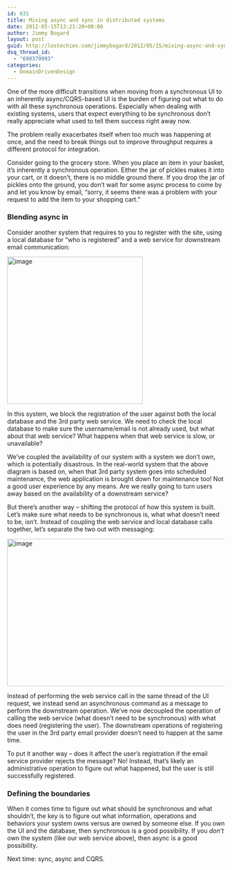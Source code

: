 ```yaml
---
id: 631
title: Mixing async and sync in distributed systems
date: 2012-05-15T13:21:28+00:00
author: Jimmy Bogard
layout: post
guid: http://lostechies.com/jimmybogard/2012/05/15/mixing-async-and-sync-in-distributed-systems/
dsq_thread_id:
  - "690379993"
categories:
  - DomainDrivenDesign
---
```

One of the more difficult transitions when moving from a synchronous UI to an inherently async/CQRS-based UI is the burden of figuring out what to do with all these synchronous operations. Especially when dealing with existing systems, users that expect everything to be synchronous don’t really appreciate what used to tell them success right away now.

The problem really exacerbates itself when too much was happening at once, and the need to break things out to improve throughput requires a different protocol for integration.

Consider going to the grocery store. When you place an item in your basket, it’s inherently a synchronous operation. Either the jar of pickles makes it into your cart, or it doesn’t, there is no middle ground there. If you drop the jar of pickles onto the ground, you don’t wait for some async process to come by and let you know by email, “sorry, it seems there was a problem with your request to add the item to your shopping cart.”

### Blending async in

Consider another system that requires to you to register with the site, using a local database for “who is registered” and a web service for downstream email communication:

[<img style="background-image: none; border-bottom: 0px; border-left: 0px; padding-left: 0px; padding-right: 0px; display: inline; border-top: 0px; border-right: 0px; padding-top: 0px" title="image" border="0" alt="image" src="http://lostechies.com/jimmybogard/files/2012/05/image_thumb.png" width="314" height="340" />](http://lostechies.com/jimmybogard/files/2012/05/image.png)

In this system, we block the registration of the user against both the local database and the 3rd party web service. We need to check the local database to make sure the username/email is not already used, but what about that web service? What happens when that web service is slow, or unavailable?

We’ve coupled the availability of our system with a system we don’t own, which is potentially disastrous. In the real-world system that the above diagram is based on, when that 3rd party system goes into scheduled maintenance, the web application is brought down for maintenance too! Not a good user experience by any means. Are we really going to turn users away based on the availability of a downstream service?

But there’s another way – shifting the protocol of how this system is built. Let’s make sure what needs to be synchronous is, what what doesn’t need to be, isn’t. Instead of coupling the web service and local database calls together, let’s separate the two out with messaging:

[<img style="background-image: none; border-bottom: 0px; border-left: 0px; padding-left: 0px; padding-right: 0px; display: inline; border-top: 0px; border-right: 0px; padding-top: 0px" title="image" border="0" alt="image" src="http://lostechies.com/jimmybogard/files/2012/05/image_thumb1.png" width="638" height="340" />](http://lostechies.com/jimmybogard/files/2012/05/image1.png)

Instead of performing the web service call in the same thread of the UI request, we instead send an asynchronous command as a message to perform the downstream operation. We’ve now decoupled the operation of calling the web service (what doesn’t need to be synchronous) with what does need (registering the user). The downstream operations of registering the user in the 3rd party email provider doesn’t need to happen at the same time.

To put it another way – does it affect the user’s registration if the email service provider rejects the message? No! Instead, that’s likely an administrative operation to figure out what happened, but the user is still successfully registered.

### Defining the boundaries

When it comes time to figure out what should be synchronous and what shouldn’t, the key is to figure out what information, operations and behaviors your system owns versus are owned by someone else. If you own the UI and the database, then synchronous is a good possibility. If you _don’t_ own the system (like our web service above), then async is a good possibility.

Next time: sync, async and CQRS.